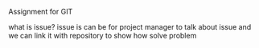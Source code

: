 
Assignment for GIT

what is issue?
issue is can be for project manager to talk about issue and we can link it with repository to show how solve problem